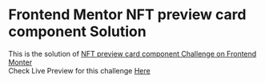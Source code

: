 # Frontend Mentor NFT preview card component Solution
This is the solution of [NFT preview card component Challenge on Frontend Monter](https://www.frontendmentor.io/challenges/nft-preview-card-component-SbdUL_w0U)\
Check Live Preview for this challenge [Here](https://nft-preview-card-component.onrender.com/)
